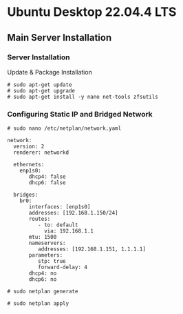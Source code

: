 # Ubuntu Desktop 22.04.4 LTS
## Main Server Installation
### Server Installation
Update & Package Installation
~~~
# sudo apt-get update
# sudo apt-get upgrade
# sudo apt-get install -y nano net-tools zfsutils
~~~
### Configuring Static IP and Bridged Network
~~~
# sudo nano /etc/netplan/network.yaml
~~~
~~~
network:
  version: 2
  renderer: networkd

  ethernets:
    enp1s0:
       dhcp4: false
       dhcp6: false

  bridges:
    br0:
       interfaces: [enp1s0]
       addresses: [192.168.1.150/24]
       routes:
          - to: default
            via: 192.168.1.1
       mtu: 1500
       nameservers:
          addresses: [192.168.1.151, 1.1.1.1]
       parameters:
          stp: true
          forward-delay: 4
       dhcp4: no
       dhcp6: no

~~~
~~~
# sudo netplan generate

# sudo netplan apply
~~~

<!--stackedit_data:
eyJoaXN0b3J5IjpbMTI2NzY0Mjc4NywtODk5MjgxNDA0LDEwND
YzOTI2OTddfQ==
-->